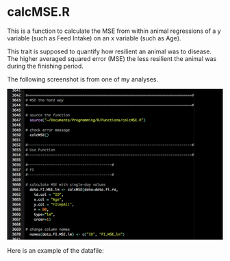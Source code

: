 # calcMSE.R

This is a function to calculate the MSE from within animal regressions of 
a y variable (such as Feed Intake) on an x variable (such as Age). 

This trait is supposed to quantify how resilient an animal was to disease. 
The higher averaged squared error (MSE) the less resilient the animal was
during the finishing period. 

The following screenshot is from one of my analyses. 

![](calcMSE_example.png)

Here is an example of the datafile:


